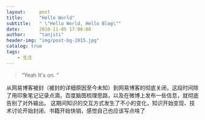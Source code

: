 ```yaml
---
layout:     post
title:      "Hello World"
subtitle:   " \"Hello World, Hello Blog\""
date:       2018-11-05 17:00:00
author:     "tanjiti"
header-img: "img/post-bg-2015.jpg"
catalog: true
tags:
    - 生活
---
```


> “Yeah It's on. ”






   从网易博客被封（被封的详细原因至今未知）到网易博客的彻底关闭，这段时间除了用印象笔记记录点滴，百度脑图梳理思路，以及在微博上发布一些信息，就彻底告别了对外输出。
   这期间知识的交互方式发生了不小的变化，知识开始变现、技术讨论开始封闭、书籍开始快销，感觉自己也应该写点啥了







